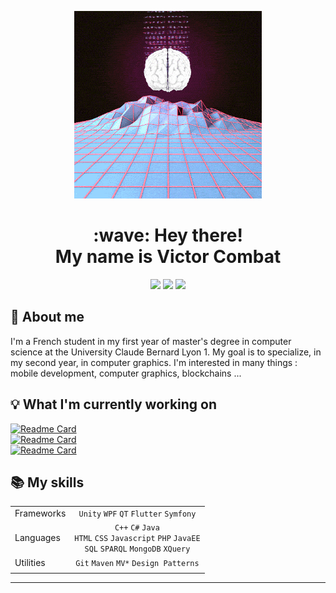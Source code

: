 <p align="center">
  <img src="gif.gif" alt="Gif" width="300">

  <h1 align="center"> :wave: Hey there! <br> My name is Victor Combat </h1>

  <p align="center">
    <a href="https://www.linkedin.com/in/victor-combat/" target="_blank"><img src="https://img.shields.io/badge/LinkedIn-0d1117?style=for-the-badge&logo=linkedin&logoColor=0077B5"></a>
    <a href="https://github.com/VictorCombat" target="_blank"><img src="https://img.shields.io/badge/GitHub-0d1117?style=for-the-badge&logo=github&logoColor=white"></a>
    <a href="mailto:victor.cmbt@gmail.com" target="_blank"><img src="https://img.shields.io/badge/Gmail-0d1117?style=for-the-badge&logo=gmail&logoColor=D14836"></a>
  </p>
</p>

## :page_with_curl: About me

I'm a French student in my first year of master's degree in computer science at the University Claude Bernard Lyon 1. My goal is to specialize, in my second year, in computer graphics. I'm interested in many things : mobile development, computer graphics, blockchains ...

## :bulb: What I'm currently working on

[![Readme Card](https://github-readme-stats.vercel.app/api/pin/?username=VictorCombat&repo=crypto_track&title_color=fff&icon_color=f9f9f9&text_color=9f9f9f&bg_color=151515)](https://github.com/VictorCombat/crypto_track) <br />
[![Readme Card](https://github-readme-stats.vercel.app/api/pin/?username=VictorCombat&repo=learn_babylonjs&title_color=fff&icon_color=f9f9f9&text_color=9f9f9f&bg_color=151515)](https://github.com/VictorCombat/learn_babylonjs) <br />
[![Readme Card](https://github-readme-stats.vercel.app/api/pin/?username=VictorCombat&repo=intro_to_ethereum_programming&title_color=fff&icon_color=f9f9f9&text_color=9f9f9f&bg_color=151515)](https://github.com/VictorCombat/intro_to_ethereum_programming) <br />

## :books: My skills
   
   |              |                                                         |
   | :---         | :---:                                                   |
   | Frameworks   | `Unity` `WPF` `QT` `Flutter` `Symfony`                  |
   | Languages    | `C++` `C#` `Java` <br> `HTML` `CSS` `Javascript` `PHP` `JavaEE` <br> `SQL` `SPARQL` `MongoDB` `XQuery` |
   | Utilities    | `Git` `Maven` `MV*` `Design Patterns`                   |
   |              |                                                         |

<hr>
